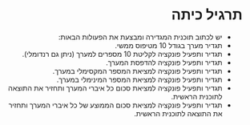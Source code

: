 <div dir="rtl">


# תרגיל כיתה
* יש לכתוב תוכנית המגדירה ומבצעת את הפעולות הבאות:
* תגדיר מערך בגודל 10 מטיפוס ממשי.
* תגדיר ותפעיל פונקציה לקליטת 10 מספרים למערך (ניתן גם רנדומלי).
* תגדיר ותפעיל פונקציה להדפסת המערך.
* תגדיר ותפעיל פונקציה למציאת המספר המקסימלי במערך.
* תגדיר ותפעיל פונקציה למציאת המספר המינימלי במערך.
* תגדיר ותפעיל פונקציה למציאת סכום כל איברי המערך ותחזיר את התוצאה לתוכנית הראשית.
* תגדיר ותפעיל פונקציה למציאת סכום הממוצע של כל איברי המערך ותחזיר את התוצאה לתוכנית הראשית.


</div>
